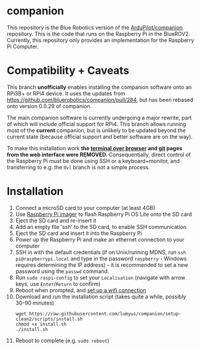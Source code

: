 # companion

This repository is the Blue Robotics version of the [ArduPilot/companion](https://github.com/ArduPilot/companion) repository. This is the code that runs on the Raspberry Pi in the BlueROV2. Currently, this repository only provides an implementation for the Raspberry Pi Computer.

# Compatibility + Caveats

This branch **unofficially** enables installing the companion software onto an RPi3B+ or RPi4 device. It uses the updates from https://github.com/bluerobotics/companion/pull/284, but has been rebased onto version 0.0.29 of companion.

The main companion software is currently undergoing a major rewrite, part of which will include official support for RPi4. This branch allows running most of the **current** companion, but is unlikely to be updated beyond the current state (because official support and better software are on the way).

To make this installation work **the [terminal over browser](https://www.ardusub.com/reference/companion/terminal-over-browser.html) and [git](https://www.ardusub.com/reference/companion/git.html) pages from the web interface were REMOVED.** Consequentially, direct control of the Raspberry Pi must be done using SSH or a keyboard+monitor, and transferring to e.g. the `dvl` branch is not a simple process.

# Installation

1. Connect a microSD card to your computer (at least 4GB)
2. Use [Raspberry Pi imager](https://www.raspberrypi.org/software/) to flash Raspberry Pi OS Lite onto the SD card
3. Eject the SD card and re-insert it
4. Add an empty file 'ssh' to the SD card, to enable SSH communication
5. Eject the SD card and insert it into the Raspberry Pi
6. Power up the Raspberry Pi and make an ethernet connection to your computer
7. SSH in with the default credentials (if on Unix/running MDNS, run `ssh pi@raspberrypi.local` and type in the password `raspberry` - Windows requires determining the IP address) - it is recommended to set a new password using the `passwd` command.
8. Run `sudo raspi-config` to set your `Localisation` (navigate with arrow keys, use `Enter`/`Return` to confirm)
9. Reboot when prompted, and [set up a wifi connection](https://www.raspberrypi.org/documentation/computers/configuration.html#wireless-networking-command-line)
10. Download and run the installation script (takes quite a while, possibly 30-90 minutes)
    ```
    wget https://raw.githubusercontent.com/lumyus/companion/setup-clean2/scripts/install.sh
    chmod +x install.sh
    ./install.sh
    ```
11. Reboot to complete (e.g. `sudo reboot`)
